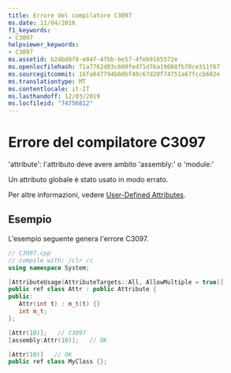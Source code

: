 ```yaml
---
title: Errore del compilatore C3097
ms.date: 11/04/2016
f1_keywords:
- C3097
helpviewer_keywords:
- C3097
ms.assetid: b24bd8f8-e04f-4fbb-be57-4feb9165572e
ms.openlocfilehash: 71a7762d03c600fed71d76a19088fb70ce311f67
ms.sourcegitcommit: 16fa847794b60bf40c67d20f74751a67fccb602e
ms.translationtype: MT
ms.contentlocale: it-IT
ms.lasthandoff: 12/03/2019
ms.locfileid: "74756812"
---
```

# <a name="compiler-error-c3097"></a>Errore del compilatore C3097

'attribute': l'attributo deve avere ambito 'assembly:' o 'module:'

Un attributo globale è stato usato in modo errato.

Per altre informazioni, vedere [User-Defined Attributes](../../extensions/user-defined-attributes-cpp-component-extensions.md).

## <a name="example"></a>Esempio

L'esempio seguente genera l'errore C3097.

```cpp
// C3097.cpp
// compile with: /clr /c
using namespace System;

[AttributeUsage(AttributeTargets::All, AllowMultiple = true)]
public ref class Attr : public Attribute {
public:
   Attr(int t) : m_t(t) {}
   int m_t;
};

[Attr(10)];   // C3097
[assembly:Attr(10)];   // OK

[Attr(10)]   // OK
public ref class MyClass {};
```
